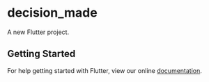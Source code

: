 # decision_made

A new Flutter project.

## Getting Started

For help getting started with Flutter, view our online
[documentation](https://flutter.io/).
